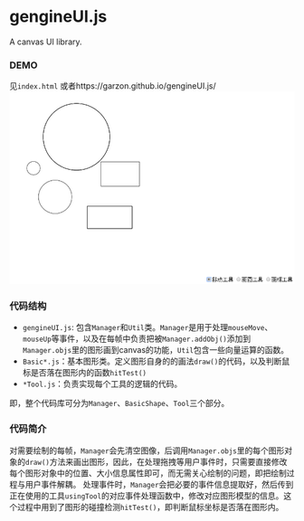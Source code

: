 # gengineUI.js
A canvas UI library.

### DEMO
见`index.html`
或者https://garzon.github.io/gengineUI.js/
![Demo](images/demo.png)

### 代码结构
- `gengineUI.js`: 包含`Manager`和`Util`类。`Manager`是用于处理`mouseMove`、`mouseUp`等事件，以及在每帧中负责把被`Manager.addObj()`添加到`Manager.objs`里的图形画到canvas的功能，`Util`包含一些向量运算的函数。
- `Basic*.js`：基本图形类。定义图形自身的的画法`draw()`的代码，以及判断鼠标是否落在图形内的函数`hitTest()`
- `*Tool.js`：负责实现每个工具的逻辑的代码。

即，整个代码库可分为`Manager`、`BasicShape`、`Tool`三个部分。

### 代码简介
对需要绘制的每帧，`Manager`会先清空图像，后调用`Manager.objs`里的每个图形对象的`draw()`方法来画出图形，因此，在处理拖拽等用户事件时，只需要直接修改每个图形对象中的位置、大小信息属性即可，而无需关心绘制的问题，即把绘制过程与用户事件解耦。
处理事件时，`Manager`会把必要的事件信息提取好，然后传到正在使用的工具`usingTool`的对应事件处理函数中，修改对应图形模型的信息。这个过程中用到了图形的碰撞检测`hitTest()`，即判断鼠标坐标是否落在图形内。
